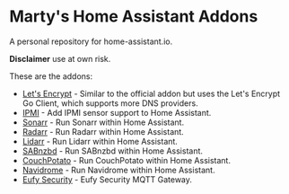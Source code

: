 # Marty's Home Assistant Addons
A personal repository for home-assistant.io.

**Disclaimer** use at own risk.

These are the addons:

* [Let's Encrypt](letsencrypt/README.md) - Similar to the official addon but uses the Let's Encrypt Go Client, which supports more DNS providers.
* [IPMI](ipmi/README.md) - Add IPMI sensor support to Home Assistant.
* [Sonarr](sonarr/README.md) - Run Sonarr within Home Assistant.
* [Radarr](radarr/README.md) - Run Radarr within Home Assistant.
* [Lidarr](lidarr/README.md) - Run Lidarr within Home Assistant.
* [SABnzbd](sabnzbd/README.md) - Run SABnzbd within Home Assistant.
* [CouchPotato](couchpotato/README.md) - Run CouchPotato within Home Assistant.
* [Navidrome](navidrome/README.md) - Run Navidrome within Home Assistant.
* [Eufy Security](eufy-security/README.md) - Eufy Security MQTT Gateway.
